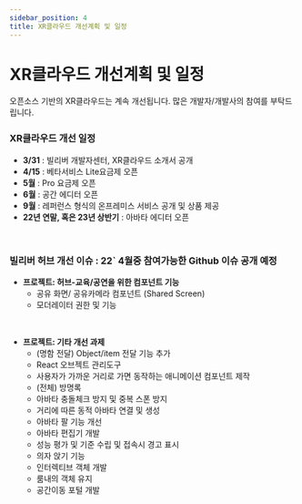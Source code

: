 ```yaml
---
sidebar_position: 4
title: XR클라우드 개선계획 및 일정
---
```


# XR클라우드 개선계획 및 일정

오픈소스 기반의 XR클라우드는 계속 개선됩니다. 많은 개발자/개발사의 참여를 부탁드립니다.

### XR클라우드 개선 일정

- **3/31** : 빌리버 개발자센터, XR클라우드 소개서 공개
- **4/15** :  베타서비스 Lite요금제 오픈 
- **5월** : Pro 요금제 오픈
- **6월** : 공간 에디터 오픈
- **9월** : 레퍼런스 형식의 온프레미스 서비스 공개 및 상품 제공
- **22년 연말, 혹은 23년 상반기** : 아바타 에디터 오픈

<br/>

 ### 빌리버 허브 개선 이슈 : 22` 4월중 참여가능한 Github 이슈 공개 예정

- **프로젝트: 허브-교육/공연을 위한 컴포넌트 기능**
    - 공유 화면/ 공유카메라 컴포넌트 (Shared Screen)
    - 모더레이터 권한 및 기능
    
<br/>

- **프로젝트: 기타 개선 과제**
    - (명함 전달) Object/item 전달 기능 추가
    - React 오브젝트 관리도구
    - 사용자가 가까운 거리로 가면 동작하는 애니메이션 컴포넌트 제작
    - (전체) 방명록
    - 아바타 충돌체크 방지 및 중복 스폰 방지
    - 거리에 따른 동적 아바타 연결 및 생성
    - 아바타 팔 기능 개선
    - 아바타 편집기 개발
    - 성능 평가 및 기준 수립 및 접속시 경고 표시
    - 의자 앉기 기능
    - 인터렉티브 객체 개발
    - 룸내의 객체 유지
    - 공간이동 포털 개발
  
  
  